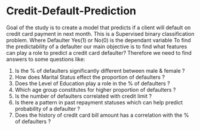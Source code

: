 # Credit-Default-Prediction
Goal of the study is to create a model that predicts if a client will default on credit card payment in next month.
This is a Supervised binary classification problem. Where Defaulter Yes(1) or No(0) is the dependant variable
To find the predictability of a defaulter our main objective is to find what features can play a role to predict a credit card defaulter? Therefore we need to find answers to some questions like:

1. Is the % of defaulters significantly different between male & female ?
2. How does Marital Status effect the proportion of defaulters ?
3. Does the Level of Education play a role in the % of defaulters ?
4. Which age group constitutes for higher proportion of defaulters ?
5. Is the number of defaulters correlated with credit limit ?
6. Is there a pattern in past repayment statuses which can help predict probability of a defaulter ?
7. Does the history of credit card bill amount has a correlation with the % of defaulters ?

